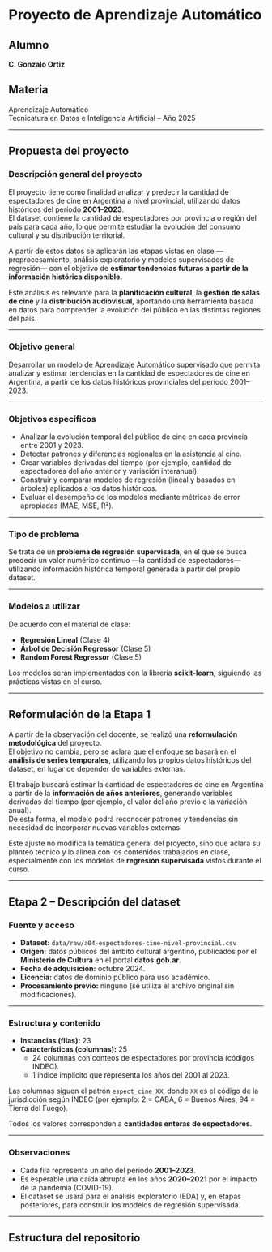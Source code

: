 # Proyecto de Aprendizaje Automático

## Alumno
**C. Gonzalo Ortiz**

## Materia
Aprendizaje Automático  
Tecnicatura en Datos e Inteligencia Artificial – Año 2025

---

## Propuesta del proyecto

### Descripción general del proyecto
El proyecto tiene como finalidad analizar y predecir la cantidad de espectadores de cine en Argentina a nivel provincial, utilizando datos históricos del período **2001–2023**.  
El dataset contiene la cantidad de espectadores por provincia o región del país para cada año, lo que permite estudiar la evolución del consumo cultural y su distribución territorial.

A partir de estos datos se aplicarán las etapas vistas en clase —preprocesamiento, análisis exploratorio y modelos supervisados de regresión— con el objetivo de **estimar tendencias futuras a partir de la información histórica disponible.**

Este análisis es relevante para la **planificación cultural**, la **gestión de salas de cine** y la **distribución audiovisual**, aportando una herramienta basada en datos para comprender la evolución del público en las distintas regiones del país.

---

### Objetivo general
Desarrollar un modelo de Aprendizaje Automático supervisado que permita analizar y estimar tendencias en la cantidad de espectadores de cine en Argentina, a partir de los datos históricos provinciales del período 2001–2023.

---

### Objetivos específicos
- Analizar la evolución temporal del público de cine en cada provincia entre 2001 y 2023.  
- Detectar patrones y diferencias regionales en la asistencia al cine.  
- Crear variables derivadas del tiempo (por ejemplo, cantidad de espectadores del año anterior y variación interanual).  
- Construir y comparar modelos de regresión (lineal y basados en árboles) aplicados a los datos históricos.  
- Evaluar el desempeño de los modelos mediante métricas de error apropiadas (MAE, MSE, R²).

---

### Tipo de problema
Se trata de un **problema de regresión supervisada**, en el que se busca predecir un valor numérico continuo —la cantidad de espectadores— utilizando información histórica temporal generada a partir del propio dataset.

---

### Modelos a utilizar
De acuerdo con el material de clase:
- **Regresión Lineal** (Clase 4)  
- **Árbol de Decisión Regressor** (Clase 5)  
- **Random Forest Regressor** (Clase 5)

Los modelos serán implementados con la librería **scikit-learn**, siguiendo las prácticas vistas en el curso.

---

## Reformulación de la Etapa 1

A partir de la observación del docente, se realizó una **reformulación metodológica** del proyecto.  
El objetivo no cambia, pero se aclara que el enfoque se basará en el **análisis de series temporales**, utilizando los propios datos históricos del dataset, en lugar de depender de variables externas.

El trabajo buscará estimar la cantidad de espectadores de cine en Argentina a partir de la **información de años anteriores**, generando variables derivadas del tiempo (por ejemplo, el valor del año previo o la variación anual).  
De esta forma, el modelo podrá reconocer patrones y tendencias sin necesidad de incorporar nuevas variables externas.

Este ajuste no modifica la temática general del proyecto, sino que aclara su planteo técnico y lo alinea con los contenidos trabajados en clase, especialmente con los modelos de **regresión supervisada** vistos durante el curso.

---

## Etapa 2 – Descripción del dataset

### Fuente y acceso
- **Dataset:** `data/raw/a04-espectadores-cine-nivel-provincial.csv`  
- **Origen:** datos públicos del ámbito cultural argentino, publicados por el **Ministerio de Cultura** en el portal **datos.gob.ar**.  
- **Fecha de adquisición:** octubre 2024.  
- **Licencia:** datos de dominio público para uso académico.  
- **Procesamiento previo:** ninguno (se utiliza el archivo original sin modificaciones).

---

### Estructura y contenido
- **Instancias (filas):** 23  
- **Características (columnas):** 25  
  - 24 columnas con conteos de espectadores por provincia (códigos INDEC).  
  - 1 índice implícito que representa los años del 2001 al 2023.

Las columnas siguen el patrón `espect_cine_XX`, donde `XX` es el código de la jurisdicción según INDEC (por ejemplo: 2 = CABA, 6 = Buenos Aires, 94 = Tierra del Fuego).

Todos los valores corresponden a **cantidades enteras de espectadores**.

---

### Observaciones
- Cada fila representa un año del período **2001–2023**.  
- Es esperable una caída abrupta en los años **2020–2021** por el impacto de la pandemia (COVID-19).  
- El dataset se usará para el análisis exploratorio (EDA) y, en etapas posteriores, para construir los modelos de regresión supervisada.

---

## Estructura del repositorio
